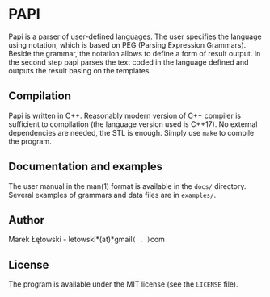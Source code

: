  PAPI
======

Papi is a parser of user-defined languages.  The user specifies the language 
using notation, which is based on PEG (Parsing Expression Grammars).
Beside the grammar, the notation allows to define a form of result output.
In the second step papi parses the text coded in the language defined and
outputs the result basing on the templates.

 Compilation
-------------

Papi is written in C++.  Reasonably modern version of C++ compiler is sufficient
to compilation (the language version used is C++17).  No external dependencies 
are needed, the STL is enough.  Simply use ``make`` to compile the program.

 Documentation and examples
----------------------------

The user manual in the man(1) format is available in the ``docs/`` directory.
Several examples of grammars and data files are in ``examples/``.

 Author
--------

Marek Łętowski - letowski*(at)*gmail``( . )``com

 License
---------

The program is available under the MIT license (see the ``LICENSE`` file).
